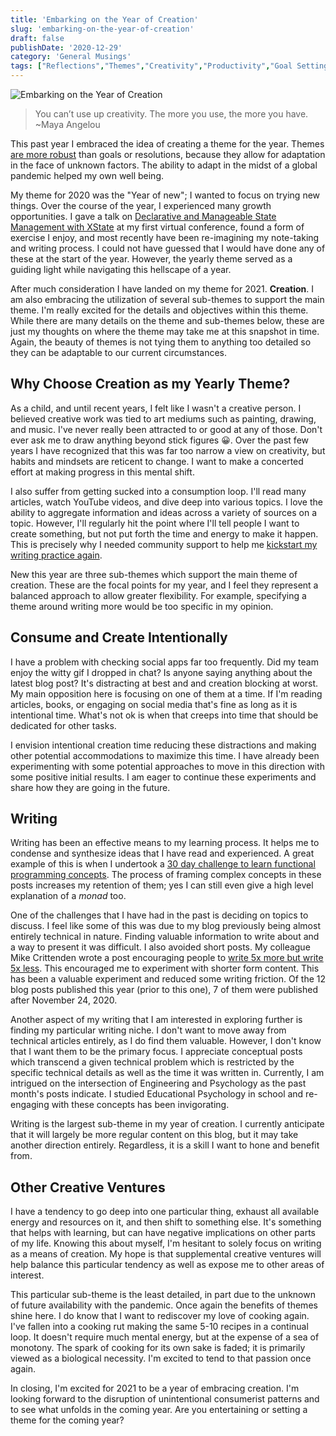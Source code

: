 ```yaml
---
title: 'Embarking on the Year of Creation'
slug: 'embarking-on-the-year-of-creation'
draft: false
publishDate: '2020-12-29'
category: 'General Musings'
tags: ["Reflections","Themes","Creativity","Productivity","Goal Setting","Personal Growth","Writing"]
---
```

![Embarking on the Year of Creation](images/dandelion-seed-distribution.jpg#center)

> You can’t use up creativity. The more you use, the more you have. ~Maya Angelou

This past year I embraced the idea of creating a theme for the year. Themes [are more robust](/blog/2020/11/30/overcoming-the-fragility-of-goals-with-themes) than goals or resolutions, because they allow for adaptation in the face of unknown factors. The ability to adapt in the midst of a global pandemic helped my own well being.

My theme for 2020 was the "Year of new"; I wanted to focus on trying new things. Over the course of the year, I experienced many growth opportunities. I gave a talk on [Declarative and Manageable State Management with XState](https://www.youtube.com/watch?v=jCbV5aELY6A) at my first virtual conference, found a form of exercise I enjoy, and most recently have been re-imagining my note-taking and writing process. I could not have guessed that I would have done any of these at the start of the year. However, the yearly theme served as a guiding light while navigating this hellscape of a year.

After much consideration I have landed on my theme for 2021. **Creation**. I am also embracing the utilization of several sub-themes to support the main theme. I'm really excited for the details and objectives within this theme. While there are many details on the theme and sub-themes below, these are just my thoughts on where the theme may take me at this snapshot in time. Again, the beauty of themes is not tying them to anything too detailed so they can be adaptable to our current circumstances.

## Why Choose Creation as my Yearly Theme?

As a child, and until recent years, I felt like I wasn't a creative person. I believed creative work was tied to art mediums such as painting, drawing, and music. I've never really been attracted to or good at any of those. Don't ever ask me to draw anything beyond stick figures 😀. Over the past few years I have recognized that this was far too narrow a view on creativity, but habits and mindsets are reticent to change. I want to make a concerted effort at making progress in this mental shift.

I also suffer from getting sucked into a consumption loop. I'll read many articles, watch YouTube videos, and dive deep into various topics. I love the ability to aggregate information and ideas across a variety of sources on a topic. However, I'll regularly hit the point where I'll tell people I want to create something, but not put forth the time and energy to make it happen. This is precisely why I needed community support to help me [kickstart my writing practice again](/blog/2020/12/23/community-influence-when-building-a-habit).

New this year are three sub-themes which support the main theme of creation. These are the focal points for my year, and I feel they represent a balanced approach to allow greater flexibility. For example, specifying a theme around writing more would be too specific in my opinion.

## Consume and Create Intentionally

I have a problem with checking social apps far too frequently. Did my team enjoy the witty gif I dropped in chat? Is anyone saying anything about the latest blog post? It's distracting at best and and creation blocking at worst. My main opposition here is focusing on one of them at a time. If I'm reading articles, books, or engaging on social media that's fine as long as it is intentional time. What's not ok is when that creeps into time that should be dedicated for other tasks.

I envision intentional creation time reducing these distractions and making other potential accommodations to maximize this time. I have already been experimenting with some potential approaches to move in this direction with some positive initial results. I am eager to continue these experiments and share how they are going in the future.

## Writing

Writing has been an effective means to my learning process. It helps me to condense and synthesize ideas that I have read and experienced. A great example of this is when I undertook a [30 day challenge to learn functional programming concepts](/blog/2019/09/05/the-completion-of-30-days-of-functional-programming). The process of framing complex concepts in these posts increases my retention of them; yes I can still even give a high level explanation of a _monad_ too.

One of the challenges that I have had in the past is deciding on topics to discuss. I feel like some of this was due to my blog previously being almost entirely technical in nature. Finding valuable information to write about and a way to present it was difficult. I also avoided short posts. My colleague Mike Crittenden wrote a post encouraging people to [write 5x more but write 5x less](https://critter.blog/2020/10/02/write-5x-more-but-write-5x-less/). This encouraged me to experiment with shorter form content. This has been a valuable experiment and reduced some writing friction. Of the 12 blog posts published this year (prior to this one), 7 of them were published after November 24, 2020.

Another aspect of my writing that I am interested in exploring further is finding my particular writing niche. I don't want to move away from technical articles entirely, as I do find them valuable. However, I don't know that I want them to be the primary focus. I appreciate conceptual posts which transcend a given technical problem which is restricted by the specific technical details as well as the time it was written in. Currently, I am intrigued on the intersection of Engineering and Psychology as the past month's posts indicate. I studied Educational Psychology in school and re-engaging with these concepts has been invigorating.

Writing is the largest sub-theme in my year of creation. I currently anticipate that it will largely be more regular content on this blog, but it may take another direction entirely. Regardless, it is a skill I want to hone and benefit from.

## Other Creative Ventures

I have a tendency to go deep into one particular thing, exhaust all available energy and resources on it, and then shift to something else. It's something that helps with learning, but can have negative implications on other parts of my life. Knowing this about myself, I'm hesitant to solely focus on writing as a means of creation. My hope is that supplemental creative ventures will help balance this particular tendency as well as expose me to other areas of interest.

This particular sub-theme is the least detailed, in part due to the unknown of future availability with the pandemic. Once again the benefits of themes shine here. I do know that I want to rediscover my love of cooking again. I've fallen into a cooking rut making the same 5-10 recipes in a continual loop. It doesn't require much mental energy, but at the expense of a sea of monotony. The spark of cooking for its own sake is faded; it is primarily viewed as a biological necessity. I'm excited to tend to that passion once again.

In closing, I'm excited for 2021 to be a year of embracing creation. I'm looking forward to the disruption of unintentional consumerist patterns and to see what unfolds in the coming year. Are you entertaining or setting a theme for the coming year?
